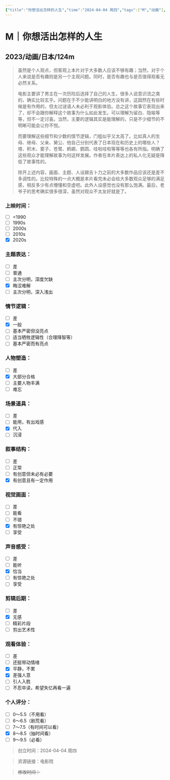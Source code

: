 ```yaml
---
{"title":"你想活出怎样的人生","time":"2024-04-04 周四","tags":["M","动画"],"rating":"8.0","dg-publish":true,"permalink":"/300 评价/M电影/新近看过/你想活出怎样的人生/","dgPassFrontmatter":true,"created":"2024-04-04T13:07:03.987+08:00","updated":"2024-04-04T13:50:56.634+08:00"}
---
```


# M｜你想活出怎样的人生
## 2023/动画/日本/124m
>虽然是个人观点，但客观上本片对于大多数人应该不够有趣；当然，对于个人来说是否有趣则是另一个主观问题。同时，是否有趣也与是否值得观看无必然关系。
>
>电影主要讲了男主在一次历险后选择了自己的人生，很多人说意识流之类的，确实比较玄乎。问题在于不少能讲明白的地方没有讲，这固然在有些时候是有作用的，但太过谜语人未必利于观影体验。总之这个故事它表现出来了，却不会跟你解释这个故事为什么如此发生。可以理解为留白、隐喻等等，但不一定讨喜。当然，主要的逻辑其实是能理解的，只是不少细节的不明晰可能会让你不悦。
>
>而要理解这些细节和少数的情节逻辑，门槛似乎又太高了。比如真人的生母、继母、父亲、舅公、他自己分别代表了日本现在和历史上的哪些人？塔、积木、雾子、苍鹭、鹈鹕、鹦鹉、哇啦哇啦等等等也各有所指。明确了这些观众才能理解故事为何这样发展。作者在本片表达上的私人化无疑是降低了故事性的。
>
>除开上述内容，画面、主题、人设跟吉卜力之前的大多数作品应该还是差不多调性的。比较特殊的一点大概是本片看完未必会给大多数观众足够的满足感，相反多少有点懵懂和空虚吧。此外人设感觉也没有那么饱满。最后，老爷子的思考确实很多很深，虽然对观众不太友好就是了。
### 上映时间：
- [ ] <1990
- [ ] 1990s
- [ ] 2000s
- [ ] 2010s
- [x] 2020s
### 主题表达：
- [ ] 差
- [ ] 普通
- [ ] 主次分明，深度欠缺
- [x] 晦涩难解
- [ ] 主次分明，深入浅出
### 情节逻辑：
- [ ] 差
- [x] 一般
- [ ] 基本严密但没亮点
- [ ] 适当牺牲逻辑性（合理降智等）
- [ ] 基本严密而有亮点
### 人物塑造：
- [ ] 差
- [x] 大部分合格
- [ ] 主要人物丰满
- [ ] 难忘
### 场景道具：
- [ ] 差
- [ ] 能用，有出戏感
- [x] 代入
- [ ] 沉浸
### 叙事结构：
- [ ] 差
- [ ] 正常
- [ ] 有创意但未必有必要
- [x] 有创意且有一定作用
### 视觉画面：
- [ ] 差
- [ ] 能看
- [ ] 不错
- [x] 有惊艳之处
- [ ] 享受
### 声音感受：
- [ ] 差
- [ ] 能听
- [x] 恰当
- [ ] 有惊艳之处
- [ ] 享受
### 剪辑后期：
- [ ] 差
- [x] 无感
- [ ] 精彩片段
- [ ] 剪出艺术性
### 观看体验：
- [ ] 差
- [ ] 还挺带动情绪
- [x] 平静，不累
- [x] 差强人意
- [ ] 引人入胜
- [ ] 不忍卒读，希望失忆再看一遍
### 个人评分：
- [ ] 0～5.5（不用看）
- [ ] 6～6.5（剧荒看）
- [ ] 7～7.5（有时间可以看）
- [x] 8～8.5（抽时间看）
- [ ] 9～9.5（必看）

>创立时间：2024-04-04 周四

>资源链接：电影院

>~~修改时间：~~



